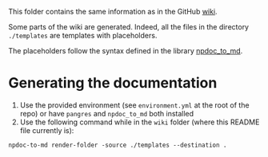This folder contains the same information as in the GitHub [wiki](https://github.com/ThibTrip/pangres/wiki).

Some parts of the wiki are generated. Indeed, all the files in the directory `./templates` are templates with placeholders.

The placeholders follow the syntax defined in the library [npdoc_to_md](https://github.com/ThibTrip/npdoc_to_md/).

# Generating the documentation

1. Use the provided environment (see `environment.yml` at the root of the repo) or have `pangres` and `npdoc_to_md` both installed
2. Use the following command while in the `wiki` folder (where this README file currently is):

```
npdoc-to-md render-folder -source ./templates --destination .
```
